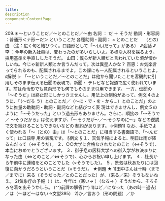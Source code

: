 ```yaml
---
title:
description
component:ContentPage
---
```



209.＊～ということだ／～とのことだ／～由
名詞 ： だ ＋ そうだ
動詞・形容詞 ：普通形＜ナ形ーだ＞ ということだ
各種助詞・副詞： × とのことだ
      (との)由
（注：広く句と結びつく。口語形として「～(ん)だって」がある）
♪会話 ♪
李 ：今年の新入社員は、変わったのが多いらしいよ。多様な人材を採るよう、採用基準を手直ししたそうだ。 山田：僕らが新人類だと言われていた頃が懐かしいね。今じゃ新新人類とか言うんだって。次は異星人かな？ 百恵：お気楽言ってられるのも、配属されるまでよ。この課にも一人配属されるということよ。
♯解説 ♭
「～ということだ／～とのことだ」は他から聞いたことを客観的に引用しそのまま伝える伝聞の表現で、新聞・ テレビなど報道で広く使われています。前は命令形でも意向形でも何でもそのまま引用できます。
一方、伝聞の「～そうだ」は終止形にしかつきませんし、用法上の制約があって、例文４のように、「（～だろ う）とのことだ／（～に・で・を・から…）とのことだ」のように推量の助動詞・助詞・副詞などと結びつく表 現はできませんし、例文５のように「～そうだった」という過去形もありません。さらに、順接の「～そうで／
～そうだから」は使えますが、「～そうだが～／～そうなのに～」などの逆説で文を続けることもできないなどの 制約があります。→例題1)
なお、手紙でよく使われる「～（との）由」は「～とのことだ」に相当する書面語で、「～んだって」は口語専 用の表現です。
§例文 §
１．天気予報によると、明日は雨が降るんだって（⇔そうだ）。 ２．○○大学に合格なされたとのこと（⇔そうで）、本当におめでとうございます。
３．御子息の医科大学への御入学がお決まりになった由（⇔とのこと／⇔そうで）、心からお祝い申し上げます。
４．社長から午前中に連絡をとのことでした（×そうでした）。 ５．景気は秋あたりには回復に向かうだろうということだ（×そうだ）。
★例題 ★
1)田中さんは十時（まで／までに）来る（そうだった／とのことだった）が、（来る／来）そうもないねえ。
2)気象庁の予報（ ）は、今年は（寒い→ ）（なる→ ）そうだから、そろそろ冬着を出そうかしら。
(^^)前課の解答(^^)
1)ほど／になった（あの時＝過去）／は（～ほど～はない→文型395）
2)か／言おう（形の問題）／か

